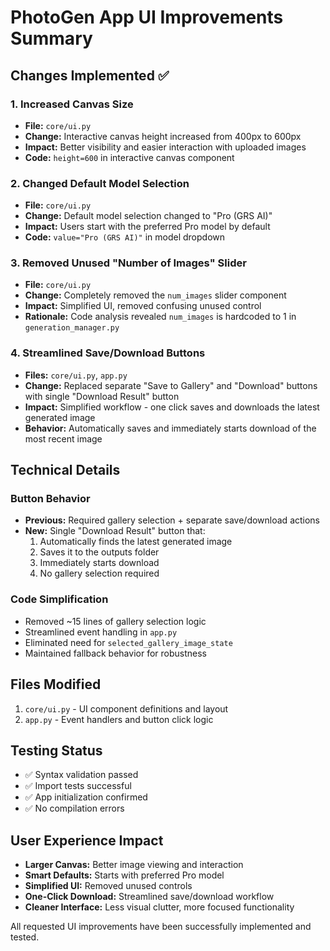 # PhotoGen App UI Improvements Summary

## Changes Implemented ✅

### 1. Increased Canvas Size
- **File:** `core/ui.py`
- **Change:** Interactive canvas height increased from 400px to 600px
- **Impact:** Better visibility and easier interaction with uploaded images
- **Code:** `height=600` in interactive canvas component

### 2. Changed Default Model Selection  
- **File:** `core/ui.py`
- **Change:** Default model selection changed to "Pro (GRS AI)"
- **Impact:** Users start with the preferred Pro model by default
- **Code:** `value="Pro (GRS AI)"` in model dropdown

### 3. Removed Unused "Number of Images" Slider
- **File:** `core/ui.py`
- **Change:** Completely removed the `num_images` slider component
- **Impact:** Simplified UI, removed confusing unused control
- **Rationale:** Code analysis revealed `num_images` is hardcoded to 1 in `generation_manager.py`

### 4. Streamlined Save/Download Buttons
- **Files:** `core/ui.py`, `app.py`
- **Change:** Replaced separate "Save to Gallery" and "Download" buttons with single "Download Result" button
- **Impact:** Simplified workflow - one click saves and downloads the latest generated image
- **Behavior:** Automatically saves and immediately starts download of the most recent image

## Technical Details

### Button Behavior
- **Previous:** Required gallery selection + separate save/download actions
- **New:** Single "Download Result" button that:
  1. Automatically finds the latest generated image
  2. Saves it to the outputs folder
  3. Immediately starts download
  4. No gallery selection required

### Code Simplification
- Removed ~15 lines of gallery selection logic
- Streamlined event handling in `app.py`
- Eliminated need for `selected_gallery_image_state`
- Maintained fallback behavior for robustness

## Files Modified
1. `core/ui.py` - UI component definitions and layout
2. `app.py` - Event handlers and button click logic

## Testing Status
- ✅ Syntax validation passed
- ✅ Import tests successful  
- ✅ App initialization confirmed
- ✅ No compilation errors

## User Experience Impact
- **Larger Canvas:** Better image viewing and interaction
- **Smart Defaults:** Starts with preferred Pro model
- **Simplified UI:** Removed unused controls
- **One-Click Download:** Streamlined save/download workflow
- **Cleaner Interface:** Less visual clutter, more focused functionality

All requested UI improvements have been successfully implemented and tested.
